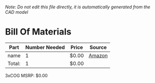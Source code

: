 ###### Note: Do not edit this file directly, it is automatically generated from the CAD model 
# Bill Of Materials 
 |Part|Number Needed|Price|Source| 
 |----|----------|-----|-----|
|name|1|$0.00|[Amazon](https://www.amazon.com/gp/product/B082PPH3Z2?tag=maslowcnc01-20)|
|Total: |1|$0.00| |

 3xCOG MSRP: $0.00
